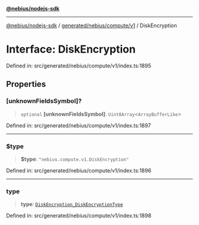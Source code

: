 [**@nebius/nodejs-sdk**](../../../../../README.md)

***

[@nebius/nodejs-sdk](../../../../../README.md) / [generated/nebius/compute/v1](../README.md) / DiskEncryption

# Interface: DiskEncryption

Defined in: src/generated/nebius/compute/v1/index.ts:1895

## Properties

### \[unknownFieldsSymbol\]?

> `optional` **\[unknownFieldsSymbol\]**: `Uint8Array`\<`ArrayBufferLike`\>

Defined in: src/generated/nebius/compute/v1/index.ts:1897

***

### $type

> **$type**: `"nebius.compute.v1.DiskEncryption"`

Defined in: src/generated/nebius/compute/v1/index.ts:1896

***

### type

> **type**: [`DiskEncryption_DiskEncryptionType`](../type-aliases/DiskEncryption_DiskEncryptionType.md)

Defined in: src/generated/nebius/compute/v1/index.ts:1898
